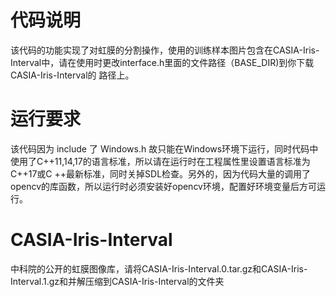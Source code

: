# 代码说明
该代码的功能实现了对虹膜的分割操作，使用的训练样本图片包含在CASIA-Iris-Interval中，请在使用时更改interface.h里面的文件路径（BASE_DIR)到你下载CASIA-Iris-Interval的
路径上。

# 运行要求
该代码因为 include 了 Windows.h 故只能在Windows环境下运行，同时代码中使用了C++11,14,17的语言标准，所以请在运行时在工程属性里设置语言标准为C++17或C
++最新标准，同时关掉SDL检查。另外的，因为代码大量的调用了opencv的库函数，所以运行时必须安装好opencv环境，配置好环境变量后方可运行。

# CASIA-Iris-Interval
中科院的公开的虹膜图像库，请将CASIA-Iris-Interval.0.tar.gz和CASIA-Iris-Interval.1.gz和并解压缩到CASIA-Iris-Interval的文件夹
